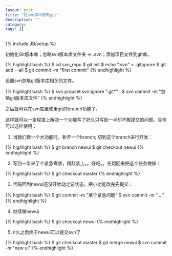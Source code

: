 ```yaml
---
layout: post
title: "在svn库中使用git"
description: ""
category: 
tags: []
---
```

{% include JB/setup %}

初始化Git版本库；忽略svn版本库文件夹 => .svn；添加项目文件到git库。

{% highlight bash %}
$ cd svn_repo
$ git init
$ echo ".svn" > .gitignore
$ git add --all
$ git commit -m "first commit"
{% endhighlight %}

设置svn忽略git版本库相关的文件。

{% highlight bash %}
$ svn propset svn:ignore ".git*" .
$ svn commit -m "忽略git版本库文件"
{% endhighlight %}

之后就可以在svn库里使用git的branch功能了。

这样就可以一定程度上解决一个功能写了好久只写到一半却不敢提交的问题。具体可以这样使用：

1. 当我们做一个大功能时，新开一个branch; 切到这个branch进行开发：

{% highlight bash %}
$ git branch newui
$ git checkout newui
{% endhighlight %}

2. 写到一半来了个紧急需求，得赶紧上。。好吧。。先切回来把这个任务做掉：

{% highlight bash %}
$ git checkout master
{% endhighlight %}

3. 代码回到newui还没开始动之前状态，把小功能改完先提交：

{% highlight bash %}
$ git commit -m "某个紧急问题"
$ svn commit -m "...."
{% endhighlight %}

4. 继续做newui

{% highlight bash %}
$ git checkout newui
{% endhighlight %}

5. n久之后终于newui可以提交svn了

{% highlight bash %}
$ git checkout master
$ git merge newui
$ svn commit -m "new ui"
{% endhighlight %}




